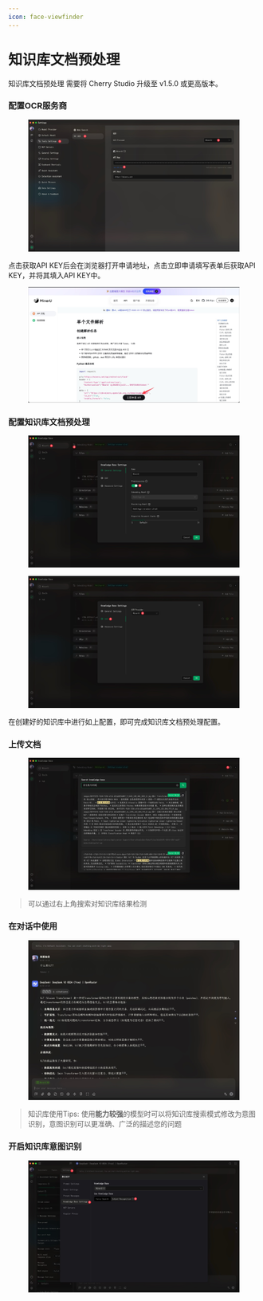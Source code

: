 ```yaml
---
icon: face-viewfinder
---
```


# 知识库文档预处理

知识库文档预处理 需要将 Cherry Studio 升级至 v1.5.0 或更高版本。

### 配置OCR服务商

<figure><img src="../.gitbook/assets/CleanShot 2025-06-03 at 11.50.10@2x (1).jpg" alt=""><figcaption></figcaption></figure>

点击获取API KEY后会在浏览器打开申请地址，点击立即申请填写表单后获取API KEY，并将其填入API KEY中。

<figure><img src="../.gitbook/assets/CleanShot 2025-06-03 at 11.51.55@2x.jpg" alt=""><figcaption></figcaption></figure>

### 配置知识库文档预处理

<figure><img src="../.gitbook/assets/CleanShot 2025-06-03 at 11.55.13@2x.jpg" alt=""><figcaption></figcaption></figure>

<figure><img src="../.gitbook/assets/CleanShot 2025-06-03 at 11.55.58@2x.jpg" alt=""><figcaption></figcaption></figure>

在创建好的知识库中进行如上配置，即可完成知识库文档预处理配置。

### 上传文档

<figure><img src="../.gitbook/assets/CleanShot 2025-06-03 at 12.01.59@2x.jpg" alt=""><figcaption></figcaption></figure>

> 可以通过右上角搜索对知识库结果检测

### 在对话中使用

<figure><img src="../.gitbook/assets/CleanShot 2025-06-03 at 14.11.00@2x.jpg" alt=""><figcaption></figcaption></figure>

> 知识库使用Tips: 使用**能力较强**的模型时可以将知识库搜索模式修改为意图识别，意图识别可以更准确、广泛的描述您的问题

### 开启知识库意图识别

<figure><img src="../.gitbook/assets/CleanShot 2025-06-03 at 14.12.47@2x.jpg" alt=""><figcaption></figcaption></figure>
